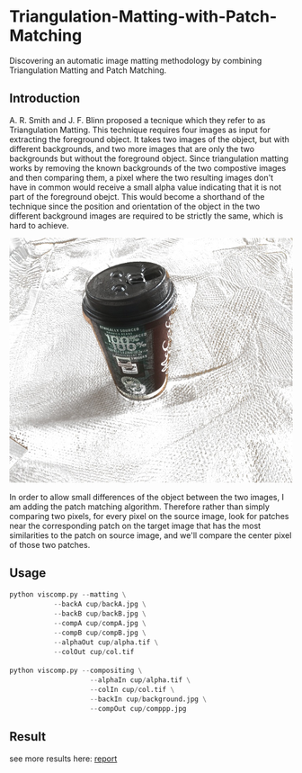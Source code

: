 # Triangulation-Matting-with-Patch-Matching
Discovering an automatic image matting methodology by combining Triangulation Matting and Patch Matching.


## Introduction
A. R. Smith and J. F. Blinn proposed a tecnique which they refer to as Triangulation Matting. This technique requires four images as input for extracting the foreground object. It takes two images of the object, but with different backgrounds, and two more images that are only the two backgrounds but without the foreground object. Since triangulation matting works by removing the known backgrounds of the two compostive images and then comparing them, a pixel where the two resulting images don't have in common would receive a small alpha value indicating that it is not part of the foreground obejct. This would become a shorthand of the technique since the position and orientation of the object in the two different background images are required to be strictly the same, which is hard to achieve.

<img text-align="center" src="comp.jpg">

In order to allow small differences of the object between the two images, I am adding the patch matching algorithm. Therefore rather than simply comparing two pixels, for every pixel on the source image, look for patches near the corresponding patch on the target image that has the most similarities to the patch on source image, and we'll compare the center pixel of those two patches. 


## Usage
```python
python viscomp.py --matting \
           --backA cup/backA.jpg \
           --backB cup/backB.jpg \
           --compA cup/compA.jpg \
           --compB cup/compB.jpg \
           --alphaOut cup/alpha.tif \
           --colOut cup/col.tif

python viscomp.py --compositing \
	                --alphaIn cup/alpha.tif \
	              	--colIn cup/col.tif \
	                --backIn cup/background.jpg \
	                --compOut cup/comppp.jpg
```


## Result
see more results here:
[report](report.pdf)
